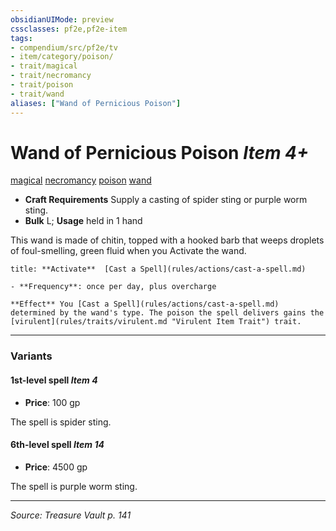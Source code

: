 ```yaml
---
obsidianUIMode: preview
cssclasses: pf2e,pf2e-item
tags:
- compendium/src/pf2e/tv
- item/category/poison/
- trait/magical
- trait/necromancy
- trait/poison
- trait/wand
aliases: ["Wand of Pernicious Poison"]
---
```

# Wand of Pernicious Poison *Item 4+*  
[magical](rules/traits/magical.md "Magical Item Trait")  [necromancy](rules/traits/necromancy.md "Necromancy School Trait")  [poison](rules/traits/poison.md "Poison Effect Trait")  [wand](rules/traits/wand.md "Wand Item Trait")  

- **Craft Requirements** Supply a casting of spider sting or purple worm sting.
- **Bulk** L; **Usage** held in 1 hand

This wand is made of chitin, topped with a hooked barb that weeps droplets of foul-smelling, green fluid when you Activate the wand.

```ad-embed-ability
title: **Activate**  [Cast a Spell](rules/actions/cast-a-spell.md)

- **Frequency**: once per day, plus overcharge

**Effect** You [Cast a Spell](rules/actions/cast-a-spell.md) determined by the wand's type. The poison the spell delivers gains the [virulent](rules/traits/virulent.md "Virulent Item Trait") trait.
```

---

### Variants

#### 1st-level spell *Item 4*

- **Price**: 100 gp

The spell is spider sting.

#### 6th-level spell *Item 14*

- **Price**: 4500 gp

The spell is purple worm sting.

---
*Source: Treasure Vault p. 141*